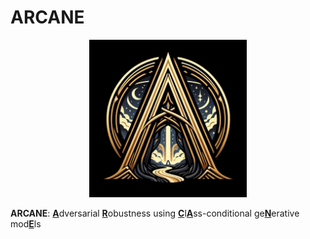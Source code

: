 # ARCANE

<p align="center" width="100%">
  <img width="50%" src="https://github.com/Adversarian/arcane/blob/main/ARCANE.jpg" />
</p>

**ARCANE**: <ins>**A**</ins>dversarial <ins>**R**</ins>obustness using <ins>**C**</ins>l<ins>**A**</ins>ss-conditional ge<ins>**N**</ins>erative mod<ins>**E**</ins>ls
